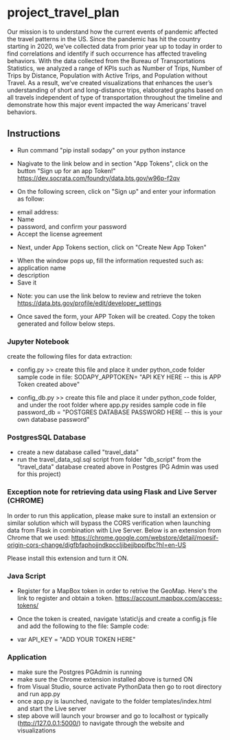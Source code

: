 # project_travel_plan

Our mission is to understand how the current events of pandemic affected the travel patterns in the US. 
Since the pandemic has hit the country starting in 2020, we’ve collected data from prior year up to today in order to find correlations and identify if such occurrence has affected traveling behaviors. With the data collected from the Bureau of Transportations Statistics, we analyzed a range of KPIs such as Number of Trips, Number of Trips by Distance, Population with Active Trips, and Population without Travel.
As a result, we’ve created visualizations that enhances the user’s understanding of short and long-distance trips, elaborated graphs based on all travels independent of type of transportation throughout the timeline and demonstrate how this major event impacted the way Americans’ travel behaviors.

## Instructions

- Run command "pip install sodapy" on your python instance

- Nagivate to the link below and in section "App Tokens", click on the button "Sign up for an app Token!"
https://dev.socrata.com/foundry/data.bts.gov/w96p-f2qv

- On the following screen, click on "Sign up" and enter your information as follow:
* email address:
* Name
* password, and confirm your password
* Accept the license agreement

- Next, under App Tokens section, click on "Create New App Token"
* When the window pops up, fill the information requested such as:
* application name
* description
* Save it

- Note: you can use the link below to review and retrieve the token
https://data.bts.gov/profile/edit/developer_settings

- Once saved the form, your APP Token will be created. Copy the token generated and follow below steps.

### Jupyter Notebook
create the following files for data extraction:
- config.py >> create this file and place it under python_code folder
sample code in file:
SODAPY_APPTOKEN= "API KEY HERE -- this is APP Token created above"

- config_db.py >> create this file and place it under python_code folder, and under the root folder where app.py resides
sample code in file
password_db = "POSTGRES DATABASE PASSWORD HERE -- this is your own database password"

### PostgresSQL Database
- create a new database called "travel_data"
- run the travel_data_sql.sql script from folder "db_script" from the "travel_data" database created above in Postgres (PG Admin was used for this project)

### Exception note for retrieving data using Flask and Live Server (CHROME)

In order to run this application, please make sure to install an extension or similar solution which will bypass the CORS verification when launching data from Flask in combination with Live Server. Below is an extension from Chrome that we used:
https://chrome.google.com/webstore/detail/moesif-origin-cors-change/digfbfaphojjndkpccljibejjbppifbc?hl=en-US

Please install this extension and turn it ON.

### Java Script

- Register for a MapBox token in order to retrive the GeoMap. Here's the link to register and obtain a token.
https://account.mapbox.com/access-tokens/

- Once the token is created, navigate \static\js and create a config.js file and add the following to the file:
Sample code:
* var API_KEY = "ADD YOUR TOKEN HERE"

### Application
- make sure the Postgres PGAdmin  is running
- make sure the Chrome extension installed above is turned ON
- from Visual Studio, source activate PythonData then go to root directory and run app.py
- once app.py is launched, navigate to the folder templates/index.html and start the Live server
- step above will launch your browser and go to localhost or typically (http://127.0.0.1:5000/) to navigate through the website and visualizations
 

